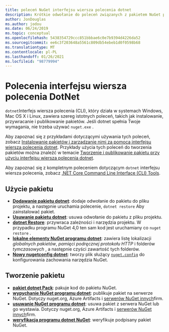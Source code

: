 ```yaml
---
title: poleceń NuGet interfejsu wiersza polecenia dotnet
description: Krótkie odwołanie do poleceń związanych z pakietem NuGet przy użyciu interfejsu wiersza polecenia dotnet.
author: JonDouglas
ms.author: jodou
ms.date: 06/24/2019
ms.topic: conceptual
ms.openlocfilehash: 5438354729ccc851bbbae6c0e7b9394d4226da52
ms.sourcegitcommit: ee6c3f203648a5561c809db54ebeb1d0f0598b68
ms.translationtype: MT
ms.contentlocale: pl-PL
ms.lasthandoff: 01/26/2021
ms.locfileid: "98779994"
---
```

# <a name="dotnet-cli-commands"></a>Polecenia interfejsu wiersza polecenia DotNet

`dotnet`Interfejs wiersza polecenia (CLI), który działa w systemach Windows, Mac OS X i Linux, zawiera szereg istotnych poleceń, takich jak instalowanie, przywracanie i publikowanie pakietów. Jeśli dotnet spełnia Twoje wymagania, nie trzeba używać `nuget.exe` .

Aby zapoznać się z przykładami dotyczącymi używania tych poleceń, zobacz [Instalowanie pakietów i zarządzanie nimi za pomocą interfejsu wiersza polecenia dotnet](../consume-packages/install-use-packages-dotnet-cli.md). Przykłady użycia tych poleceń do tworzenia pakietów można znaleźć w temacie [Tworzenie i publikowanie pakietu przy użyciu interfejsu wiersza polecenia dotnet](../quickstart/create-and-publish-a-package-using-the-dotnet-cli.md).

Aby zapoznać się z kompletnym poleceniem dotyczącym `dotnet` interfejsu wiersza polecenia, zobacz [.NET Core Command Line Interface (CLI) Tools](/dotnet/core/tools/?tabs=netcore2x).

## <a name="package-consumption"></a>Użycie pakietu

- [**Dodawanie pakietu dotnet**](/dotnet/core/tools/dotnet-add-package): dodaje odwołanie do pakietu do pliku projektu, a następnie uruchamia polecenie, `dotnet restore` Aby zainstalować pakiet.
- [**Usuwanie pakietu dotnet**](/dotnet/core/tools/dotnet-remove-package): usuwa odwołanie do pakietu z pliku projektu.
- [**dotnet Restore**](/dotnet/core/tools/dotnet-restore?tabs=netcore2x): przywraca zależności i narzędzia projektu. W przypadku programu NuGet 4,0 ten sam kod jest uruchamiany co `nuget restore` .
- [**lokalne elementy NuGet programu dotnet**](/dotnet/core/tools/dotnet-nuget-locals): zawiera listę lokalizacji *globalnych pakietów*, *pamięci podręcznej protokołu HTTP* i folderów *tymczasowych* , a następnie czyści zawartość tych folderów.
- [**Nowy nugetconfig dotnet**](/dotnet/core/tools/dotnet-new): tworzy plik służący [`nuget.config`](../reference/nuget-config-file.md) do konfigurowania zachowania narzędzia NuGet.

## <a name="package-creation"></a>Tworzenie pakietu

- [**pakiet dotnet Pack**](/dotnet/core/tools/dotnet-pack?tabs=netcore2x): pakuje kod do pakietu NuGet.
- [**wypychanie NuGet programu dotnet**](/dotnet/core/tools/dotnet-nuget-push): publikuje pakiet na serwerze NuGet. Dotyczy nuget.org, Azure Artifacts i [serwerów NuGet innych](../hosting-packages/overview.md)firm.
- [**usuwanie NuGet programu dotnet**](/dotnet/core/tools/dotnet-nuget-delete): usuwa pakiet z serwera NuGet lub go wystawia. Dotyczy nuget.org, Azure Artifacts i [serwerów NuGet innych](../hosting-packages/overview.md)firm.
- [**weryfikacja programu dotnet NuGet**](/dotnet/core/tools/dotnet-nuget-verify): weryfikuje podpisany pakiet NuGet.
